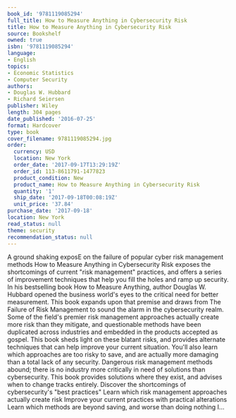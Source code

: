 ```yaml
---
book_id: '9781119085294'
full_title: How to Measure Anything in Cybersecurity Risk
title: How to Measure Anything in Cybersecurity Risk
source: Bookshelf
owned: true
isbn: '9781119085294'
language:
- English
topics:
- Economic Statistics
- Computer Security
authors:
- Douglas W. Hubbard
- Richard Seiersen
publisher: Wiley
length: 304 pages
date_published: '2016-07-25'
format: Hardcover
type: book
cover_filename: 9781119085294.jpg
order:
  currency: USD
  location: New York
  order_date: '2017-09-17T13:29:19Z'
  order_id: 113-8611791-1477823
  product_condition: New
  product_name: How to Measure Anything in Cybersecurity Risk
  quantity: '1'
  ship_date: '2017-09-18T00:08:19Z'
  unit_price: '37.84'
purchase_date: '2017-09-18'
location: New York
read_status: null
theme: security
recommendation_status: null
---
```

A ground shaking exposE on the failure of popular cyber risk management methods How to Measure Anything in Cybersecurity Risk exposes the shortcomings of current "risk management" practices, and offers a series of improvement techniques that help you fill the holes and ramp up security. In his bestselling book How to Measure Anything, author Douglas W. Hubbard opened the business world's eyes to the critical need for better measurement. This book expands upon that premise and draws from The Failure of Risk Management to sound the alarm in the cybersecurity realm. Some of the field's premier risk management approaches actually create more risk than they mitigate, and questionable methods have been duplicated across industries and embedded in the products accepted as gospel. This book sheds light on these blatant risks, and provides alternate techniques that can help improve your current situation. You'll also learn which approaches are too risky to save, and are actually more damaging than a total lack of any security.
Dangerous risk management methods abound; there is no industry more critically in need of solutions than cybersecurity. This book provides solutions where they exist, and advises when to change tracks entirely.
Discover the shortcomings of cybersecurity's "best practices" Learn which risk management approaches actually create risk Improve your current practices with practical alterations Learn which methods are beyond saving, and worse than doing nothing I...
